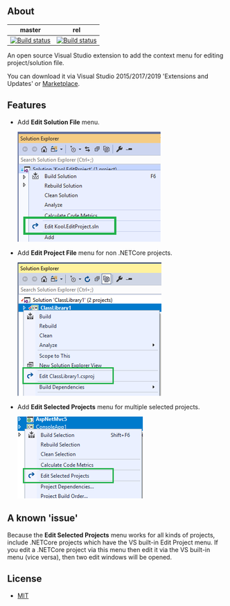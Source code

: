## About

master|rel
------|---
[![Build status](https://ci.appveyor.com/api/projects/status/luf891iask6ci15n/branch/master?svg=true)](https://ci.appveyor.com/project/heku/kool-editproject/branch/master)|[![Build status](https://ci.appveyor.com/api/projects/status/luf891iask6ci15n/branch/rel?svg=true)](https://ci.appveyor.com/project/heku/kool-editproject/branch/rel)

An open source Visual Studio extension to add the context menu for editing project/solution file.

You can download it via Visual Studio 2015/2017/2019 'Extensions and Updates' or [Marketplace](https://marketplace.visualstudio.com/items?itemName=iheku.EditProject).


## Features
- Add **Edit Solution File** menu.

    ![Edit Solution Screenshot](Screenshots/Solution.png)
- Add **Edit Project File** menu for non .NETCore projects.

    ![Edit Single Project Screenshot](Screenshots/SingleProject.png)
- Add **Edit Selected Projects** menu for multiple selected projects.
  
    ![Edit Multiple Projects Screenshot](Screenshots/MultipleProjects.png)
## A known 'issue'
Because the **Edit Selected Projects** menu works for all kinds of projects, include .NETCore projects which have the VS built-in Edit Project menu.
If you edit a .NETCore project via this menu then edit it via the VS built-in menu (vice versa), then two edit windows will be opened.

## License
- [MIT](LICENSE)